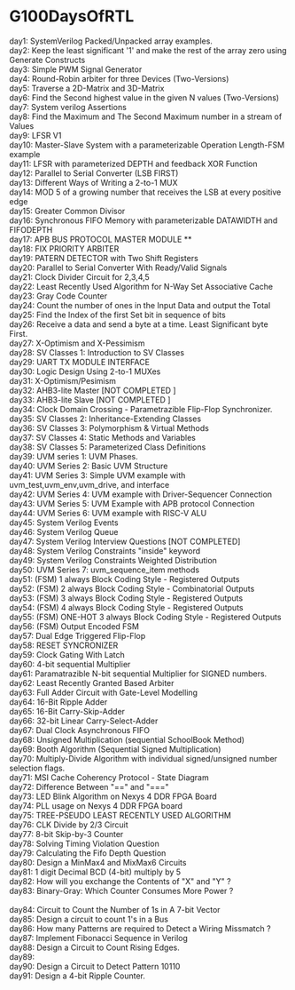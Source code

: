 # G100DaysOfRTL
day1: SystemVerilog Packed/Unpacked array examples.  <br />
day2: Keep the least significant '1' and make the rest of the array zero using Generate Constructs <br />
day3: Simple PWM Signal Generator <br />
day4: Round-Robin arbiter for three Devices (Two-Versions) <br />
day5: Traverse a 2D-Matrix and 3D-Matrix <br />
day6: Find the Second highest value in the given N values (Two-Versions)<br />
day7: System verilog Assertions <br />
day8: Find the Maximum and The Second Maximum number in a stream of Values <br />
day9:  LFSR V1<br />
day10: Master-Slave System with a parameterizable Operation Length-FSM example <br />
day11: LFSR with parameterized DEPTH and feedback XOR Function <br />
day12: Parallel to Serial Converter (LSB FIRST) <br />
day13: Different Ways of Writing a 2-to-1 MUX  <br />
day14: MOD 5 of a growing number that receives the LSB at every positive edge <br />
day15: Greater Common Divisor  <br />
day16: Synchronous FIFO Memory  with parameterizable DATAWIDTH and FIFODEPTH <br />
day17: APB BUS PROTOCOL MASTER MODULE **  <br />
day18: FIX PRIORITY ARBITER <br />
day19: PATERN DETECTOR with Two Shift Registers  <br />
day20: Parallel to Serial Converter With Ready/Valid Signals <br />
day21: Clock Divider Circuit for 2,3,4,5 <br />
day22: Least Recently Used Algorithm for N-Way Set Associative Cache <br />
day23: Gray Code Counter <br />
day24: Count the number of ones in the Input Data and output the Total <br />
day25: Find the Index of the first Set bit in sequence of bits <br />
day26: Receive a data and send a byte at a time. Least Significant byte First. <br />
day27: X-Optimism and X-Pessimism  <br />
day28: SV Classes 1: Introduction to SV Classes  <br />
day29: UART TX MODULE INTERFACE  <br />
day30: Logic Design Using 2-to-1 MUXes   <br />
day31: X-Optimism/Pesimism               <br />
day32: AHB3-lite Master [NOT COMPLETED ] <br />
day33: AHB3-lite Slave [NOT COMPLETED ]  <br />
day34: Clock Domain Crossing - Parametrazible Flip-Flop Synchronizer. <br />
day35: SV Classes 2: Inheritance-Extending Classes <br /> 
day36: SV Classes 3: Polymorphism & Virtual Methods      <br />
day37: SV Classes 4: Static Methods and Variables        <br />
day38: SV Classes 5: Parameterized Class Definitions     <br />
day39: UVM series 1: UVM Phases.                         <br />
day40: UVM Series 2: Basic UVM Structure                 <br />
day41: UVM Series 3: Simple UVM example with uvm_test,uvm_env,uvm_drive, and interface      <br />
day42: UVM Series 4: UVM example with Driver-Sequencer Connection                           <br />
day43: UVM Series 5: UVM Example with APB protocol Connection          <br />
day44: UVM Series 6: UVM example with  RISC-V ALU                      <br />
day45: System Verilog Events                                           <br />
day46: System Verilog Queue                                            <br />
day47: System Verilog Interview Questions [NOT COMPLETED]              <br />
day48: System Verilog Constraints "inside" keyword                     <br />
day49: System Verilog Constraints Weighted Distribution                <br />
day50: UVM Series 7: uvm_sequence_item methods                         <br />
day51: (FSM) 1 always Block Coding Style - Registered Outputs          <br />
day52: (FSM) 2 always Block Coding Style - Combinatorial Outputs       <br />
day53: (FSM) 3 always Block Coding Style - Registered Outputs          <br />
day54: (FSM) 4 always Block Coding Style - Registered Outputs          <br />
day55: (FSM) ONE-HOT 3 always Block Coding Style - Registered Outputs  <br />
day56: (FSM) Output Encoded FSM                                        <br />
day57: Dual Edge Triggered Flip-Flop                                   <br />
day58: RESET SYNCRONIZER                                               <br />
day59: Clock Gating With Latch                                         <br />
day60: 4-bit sequential Multiplier                                     <br />
day61: Paramatrazible N-bit sequential Multiplier for SIGNED numbers.  <br />
day62: Least Recently Granted Based Arbiter                            <br />
day63: Full Adder Circuit with Gate-Level Modelling                    <br />
day64: 16-Bit Ripple Adder                                             <br />
day65: 16-Bit Carry-Skip-Adder                                         <br />
day66: 32-bit Linear Carry-Select-Adder                                <br />
day67: Dual Clock Asynchronous FIFO                                    <br />
day68: Unsigned Multiplication (sequential SchoolBook Method)          <br />
day69: Booth Algorithm (Sequential Signed Multiplication)              <br />
day70: Multiply-Divide Algorithm with individual signed/unsigned number selection flags. <br />
day71: MSI Cache Coherency Protocol - State Diagram                     <br />
day72: Difference Between "==" and "==="                                <br />
day73: LED Blink Algorithm on Nexys 4 DDR FPGA Board                    <br />
day74: PLL usage on Nexys 4 DDR FPGA board                              <br />
day75: TREE-PSEUDO LEAST RECENTLY USED ALGORITHM                        <br />
day76: CLK Divide by 2/3 Circuit                                        <br />
day77: 8-bit Skip-by-3 Counter                                          <br />
day78: Solving Timing Violation Question                                <br /> 
day79: Calculating the Fifo Depth Question                              <br /> 
day80: Design a MinMax4 and MixMax6 Circuits                            <br /> 
day81: 1 digit Decimal BCD (4-bit) multiply by 5                        <br /> 
day82: How will you exchange the Contents of "X" and "Y" ?              <br /> 
day83: Binary-Gray: Which Counter Consumes More Power ?                 <br />  
day84: Circuit to Count the Number of 1s in A 7-bit Vector<br />
day85: Design a circuit to count 1's in a Bus<br /> 
day86: How many Patterns are required to Detect a Wiring Missmatch ?<br /> 
day87: Implement Fibonacci Sequence in Verilog                          <br /> 
day88: Design a Circuit to Count Rising Edges.                          <br />
day89:                 <br />
day90:            Design a Circuit to Detect Pattern 10110              <br />
day91: Design a 4-bit Ripple Counter.                                   <br />
